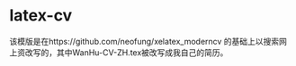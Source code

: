 # latex-cv
该模版是在https://github.com/neofung/xelatex_moderncv
的基础上以搜索网上资改写的，其中WanHu-CV-ZH.tex被改写成我自己的简历。
